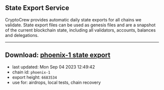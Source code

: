 ## State Export Service
CryptoCrew provides automatic daily state exports for all chains we validate. State export files can be used as genesis files and are a snapshot of the current blockchain state, including all validators, accounts, balances and delegations.

---
**Download: [phoenix-1 state export](https://dl.ccvalidators.com/SERVICE/terra2/phoenix-1_export_6683534.json)**
---

- last updated: Mon Sep 04 2023 12:49:42
- chain id: `phoenix-1`
- export height: `6683534`
- use for: airdrops, local tests, chain recovery

